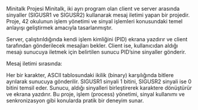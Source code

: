 Minitalk Projesi
Minitalk, iki ayrı program olan client ve server arasında sinyaller (SIGUSR1 ve SIGUSR2) kullanarak mesaj iletimi yapan bir projedir. Proje, 42 okulunun işlem yönetimi ve sinyal işlemleri konusundaki temel anlayışı geliştirmek amacıyla tasarlanmıştır.

Server, çalıştırıldığında kendi işlem kimliğini (PID) ekrana yazdırır ve client tarafından gönderilecek mesajları bekler. Client ise, kullanıcıdan aldığı mesajı sunucuya iletmek için belirtilen sunucu PID’sine sinyaller gönderir.

Mesaj iletimi sırasında:

Her bir karakter, ASCII tablosundaki ikilik (binary) karşılığında bitlere ayrılarak sunucuya gönderilir.
SIGUSR1 sinyali 1 bitini, SIGUSR2 sinyali ise 0 bitini temsil eder.
Sunucu, aldığı sinyalleri birleştirerek karaktere dönüştürür ve ekrana yazdırır.
Bu proje, işlem (process) yönetimi, sinyal kullanımı ve senkronizasyon gibi konularda pratik bir deneyim sunar.
